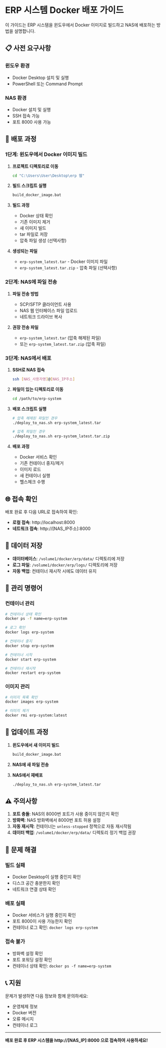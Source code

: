 # ERP 시스템 Docker 배포 가이드

이 가이드는 ERP 시스템을 윈도우에서 Docker 이미지로 빌드하고 NAS에 배포하는 방법을 설명합니다.

## 📋 사전 요구사항

### 윈도우 환경
- Docker Desktop 설치 및 실행
- PowerShell 또는 Command Prompt

### NAS 환경
- Docker 설치 및 실행
- SSH 접속 가능
- 포트 8000 사용 가능

## 🚀 배포 과정

### 1단계: 윈도우에서 Docker 이미지 빌드

1. **프로젝트 디렉토리로 이동**
   ```cmd
   cd "C:\Users\User\Desktop\erp 웹"
   ```

2. **빌드 스크립트 실행**
   ```cmd
   build_docker_image.bat
   ```

3. **빌드 과정**
   - Docker 상태 확인
   - 기존 이미지 제거
   - 새 이미지 빌드
   - tar 파일로 저장
   - 압축 파일 생성 (선택사항)

4. **생성되는 파일**
   - `erp-system_latest.tar` - Docker 이미지 파일
   - `erp-system_latest.tar.zip` - 압축 파일 (선택사항)

### 2단계: NAS에 파일 전송

1. **파일 전송 방법**
   - SCP/SFTP 클라이언트 사용
   - NAS 웹 인터페이스 파일 업로드
   - 네트워크 드라이브 복사

2. **권장 전송 파일**
   - `erp-system_latest.tar` (압축 해제된 파일)
   - 또는 `erp-system_latest.tar.zip` (압축 파일)

### 3단계: NAS에서 배포

1. **SSH로 NAS 접속**
   ```bash
   ssh [NAS_사용자명]@[NAS_IP주소]
   ```

2. **파일이 있는 디렉토리로 이동**
   ```bash
   cd /path/to/erp-system
   ```

3. **배포 스크립트 실행**
   ```bash
   # 압축 해제된 파일인 경우
   ./deploy_to_nas.sh erp-system_latest.tar
   
   # 압축 파일인 경우
   ./deploy_to_nas.sh erp-system_latest.tar.zip
   ```

4. **배포 과정**
   - Docker 서비스 확인
   - 기존 컨테이너 중지/제거
   - 이미지 로드
   - 새 컨테이너 실행
   - 헬스체크 수행

## 🌐 접속 확인

배포 완료 후 다음 URL로 접속하여 확인:

- **로컬 접속**: http://localhost:8000
- **네트워크 접속**: http://[NAS_IP주소]:8000

## 📁 데이터 저장

- **데이터베이스**: `/volume1/docker/erp/data/` 디렉토리에 저장
- **로그 파일**: `/volume1/docker/erp/logs/` 디렉토리에 저장
- **자동 백업**: 컨테이너 재시작 시에도 데이터 유지

## 🔧 관리 명령어

### 컨테이너 관리
```bash
# 컨테이너 상태 확인
docker ps -f name=erp-system

# 로그 확인
docker logs erp-system

# 컨테이너 중지
docker stop erp-system

# 컨테이너 시작
docker start erp-system

# 컨테이너 재시작
docker restart erp-system
```

### 이미지 관리
```bash
# 이미지 목록 확인
docker images erp-system

# 이미지 제거
docker rmi erp-system:latest
```

## 🔄 업데이트 과정

1. **윈도우에서 새 이미지 빌드**
   ```cmd
   build_docker_image.bat
   ```

2. **NAS에 새 파일 전송**

3. **NAS에서 재배포**
   ```bash
   ./deploy_to_nas.sh erp-system_latest.tar
   ```

## ⚠️ 주의사항

1. **포트 충돌**: NAS의 8000번 포트가 사용 중이지 않은지 확인
2. **방화벽**: NAS 방화벽에서 8000번 포트 허용 설정
3. **자동 재시작**: 컨테이너는 `unless-stopped` 정책으로 자동 재시작됨
4. **데이터 백업**: `/volume1/docker/erp/data/` 디렉토리 정기 백업 권장

## 🐛 문제 해결

### 빌드 실패
- Docker Desktop이 실행 중인지 확인
- 디스크 공간 충분한지 확인
- 네트워크 연결 상태 확인

### 배포 실패
- Docker 서비스가 실행 중인지 확인
- 포트 8000이 사용 가능한지 확인
- 컨테이너 로그 확인: `docker logs erp-system`

### 접속 불가
- 방화벽 설정 확인
- 포트 포워딩 설정 확인
- 컨테이너 상태 확인: `docker ps -f name=erp-system`

## 📞 지원

문제가 발생하면 다음 정보와 함께 문의하세요:
- 운영체제 정보
- Docker 버전
- 오류 메시지
- 컨테이너 로그

---

**배포 완료 후 ERP 시스템을 http://[NAS_IP]:8000 으로 접속하여 사용하세요!**
